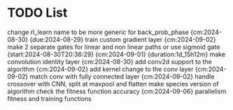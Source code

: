 # TODO List

change rl_learn name to be more generic for back_prob_phase {cm:2024-08-30} {due:2024-08-29}
train custom gradient layer {cm:2024-09-02}
make 2 separate gates for linear and non linear paths or use sigmoid gate {start:2024-08-30T20:36:29} {cm:2024-09-01} {duration:1d_15h12m}
make convolution identity layer {cm:2024-08-30}
add conv2d support to the algorithm {cm:2024-09-02}
add kernel change to the conv layer {cm:2024-09-02}
match conv with fully connected layer {cm:2024-09-02}
handle crossover with CNN, split at maxpool and flatten
make species version of algorithm
check the fitness function accuracy {cm:2024-09-06}
parallelism fitness and training functions